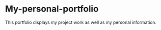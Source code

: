 # My-personal-portfolio
This portfolio displays my project work as well as my personal information. 
